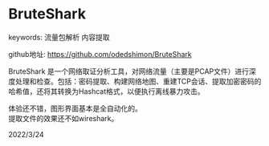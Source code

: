 # BruteShark

keywords: 流量包解析 内容提取  

github地址: https://github.com/odedshimon/BruteShark  

BruteShark 是一个网络取证分析工具，对网络流量（主要是PCAP文件）进行深度处理和检查。包括：密码提取、构建网络地图、重建TCP会话、提取加密密码的哈希值，还将其转换为Hashcat格式，以便执行离线暴力攻击。  

体验还不错，图形界面基本是全自动化的。  
提取文件的效果还不如wireshark。  


2022/3/24  
